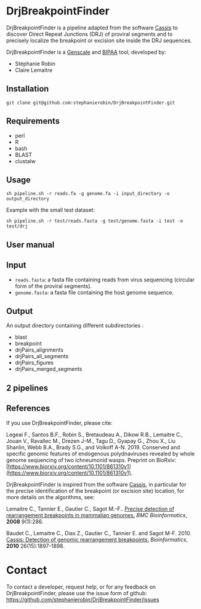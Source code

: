 # DrjBreakpointFinder

DrjBreakpointFinder is a pipeline adapted from the software [Cassis](http://pbil.univ-lyon1.fr/software/Cassis/) to discover Direct Repeat Junctions (DRJ) of proviral segments and to precisely localize the breakpoint or excision site inside the DRJ sequences.

DrjBreakpointFinder is a [Genscale](http://team.inria.fr/genscale/) and [BIPAA](https://bipaa.genouest.org/is/) tool, developed by:

* Stéphanie Robin
* Claire Lemaitre

## Installation

```
git clone git@github.com:stephanierobin/DrjBreakpointFinder.git
```

## Requirements

* perl
* R
* bash
* BLAST
* clustalw

## Usage

```
sh pipeline.sh -r reads.fa -g genome.fa -i input_directory -o output_directory
```

Example with the small test dataset:

```
sh pipeline.sh -r test/reads.fasta -g test/genome.fasta -i test -o test/drj
```

## User manual


## Input
* `reads.fasta`: a fasta file containing reads from virus sequencing (circular form of the proviral segments).
* `genome.fasta`: a fasta file containing the host genome sequence.

## Output

An output directory containing different subdirectories :
* blast
* breakpoint
* drjPairs_alignments
* drjPairs_all_segments
* drjPairs_figures
* drjPairs_merged_segments



## 2 pipelines



## References

If you use DrjBreakpointFinder, please cite:

Legeai F., Santos B.F., Robin S., Bretaudeau A., Dikow R.B., Lemaitre C., Jouan V., Ravallec M., Drezen J-M., Tagu D., Gyapay G., Zhou X., Liu Shanlin, Webb B.A., Brady S.G., and Volkoff A-N. 2019. Conserved and specific genomic features of endogenous polydnaviruses revealed by whole genome sequencing of two ichneumonid wasps. Preprint on BioRxiv: [https://www.biorxiv.org/content/10.1101/861310v1](https://www.biorxiv.org/content/10.1101/861310v1).

DrjBreakpointFinder is inspired from the software [Cassis](http://pbil.univ-lyon1.fr/software/Cassis/), in particular for the precise identification of the breakpoint (or excision site) location, for more details on the algorithms, see:

Lemaitre C., Tannier E., Gautier C., Sagot M.-F.. [Precise detection of rearrangement breakpoints in mammalian genomes.](http://www.biomedcentral.com/1471-2105/9/286)  *BMC Bioinformatics*, **2008** 9(1):286.

Baudet C., Lemaitre C., Dias Z., Gautier C., Tannier E. and Sagot M-F. 2010. [Cassis: Detection of genomic rearrangement breakpoints.](http://bioinformatics.oxfordjournals.org/cgi/content/short/26/15/1897) *Bioinformatics*, **2010** 26(15):1897-1898.

# Contact

To contact a developer, request help, or for any feedback on DrjBreakpointFinder, please use the issue form of github: https://github.com/stephanierobin/DrjBreakpointFinder/issues